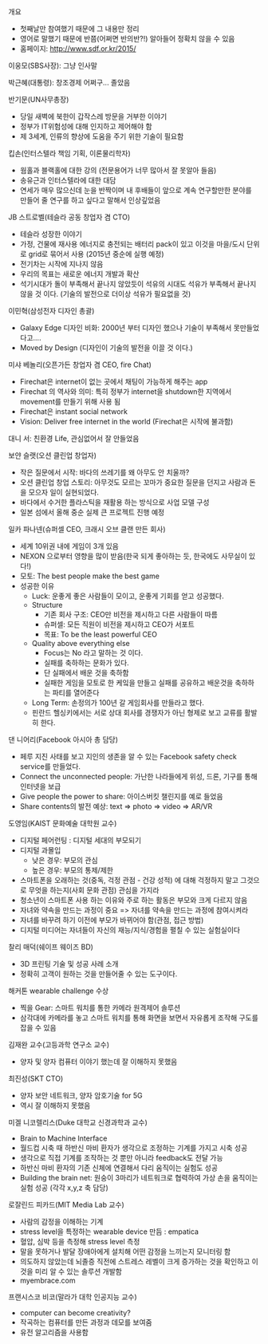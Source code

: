 ---
---

개요

 - 첫째날만 참여했기 때문에 그 내용만 정리
 - 영어로 말했기 때문에 반쯤(어쩌면 반의반?!) 알아들어 정확치 않을 수 있음
 - 홈페이지: http://www.sdf.or.kr/2015/

이웅모(SBS사장): 그냥 인사말

박근혜(대통령): 창조경제 어쩌구... 졸았음

반기문(UN사무총장)

- 당일 새벽에 북한이 갑작스레 방문을 거부한 이야기
- 정부가 IT위험성에 대해 인지하고 제어해야 함
- 제 3세계, 인류의 향상에 도움을 주기 위한 기술이 필요함

킵손(인터스텔라 책임 기획, 이론물리학자)

 - 웜홀과 블랙홀에 대한 강의 (전문용어가 너무 많아서 잘 못알아 들음)
 - 송유근과 인터스텔라에 대한 대담
 - 연세가 매우 많으신데 눈을 반짝이며 내 후배들이 앞으로 계속 연구할만한 분야를 만들어 줄 연구를 하고 싶다고 말해서 인상깊었음

JB 스트로벨(테슬라 공동 창업자 겸 CTO)

 - 테슬라 성장한 이야기
 - 가정, 건물에 재사용 에너지로 충전되는 배터리 pack이 있고 이것을 마을/도시 단위로 grid로 묶어서 사용 (2015년 중순에 실행 예정)
 - 전기차는 시작에 지나지 않음
 - 우리의 목표는 새로운 에너지 개발과 확산
 - 석기시대가 돌이 부족해서 끝나지 않았듯이 석유의 시대도 석유가 부족해서 끝나지 않을 것 이다. (기술의 발전으로 더이상 석유가 필요없을 것)

이민혁(삼성전자 디자인 총괄)

 - Galaxy Edge 디자인 비화: 2000년 부터 디자인 했으나 기술이 부족해서 못만들었다고....
 - Moved by Design (디자인이 기술의 발전을 이끌 것 이다.)

미샤 베놀리(오픈가든 창업자 겸 CEO, fire Chat)

 - Firechat은 internet이 없는 곳에서 채팅이 가능하게 해주는 app
 - Firechat 의 역사와 의미: 특히 정부가 internet을 shutdown한 지역에서 movement를 만들기 위해 사용 됨
 - Firechat은 instant social network
 - Vision: Deliver free internet in the world (Firechat은 시작에 불과함)

대니 서: 친환경 Life, 관심없어서 잘 안들었음

보얀 슬랫(오션 클린업 창업자)

 - 작은 질문에서 시작: 바다의 쓰레기를 왜 아무도 안 치울까?
 - 오션 클린업 창업 스토리: 아무것도 모르는 꼬마가 중요한 질문을 던지고 사람과 돈을 모으자 일이 실현되었다.
 - 바다에서 수거한 플라스틱을 재활용 하는 방식으로 사업 모델 구성
 - 일본 섬에서 올해 중순 실제 큰 프로젝트 진행 예정

일카 파나넨(슈퍼셀 CEO, 크래시 오브 클랜 만든 회사)

- 세계 10위권 내에 게임이 3개 있음
- NEXON 으로부터 영향을 많이 받음(한국 되게 좋아하는 듯, 한국에도 사무실이 있다!)
- 모토: The best people make the best game
- 성공한 이유
  - Luck: 운좋게 좋은 사람들이 모이고, 운좋게 기회를 얻고 성공했다.
  - Structure
     - 기존 회사 구조: CEO만 비전을 제시하고 다른 사람들이 따름
     - 슈퍼셀: 모든 직원이 비전을 제시하고 CEO가 서포트
     - 목표: To be the least powerful CEO
  - Quality above everything else
     - Focus는 No 라고 말하는 것 이다.
     - 실패를 축하하는 문화가 있다.
     - 단 실패에서 배운 것을 축하함
     - 실패한 게임을 모토로 한 케잌을 만들고 실패를 공유하고 배운것을 축하하는 파티를 열어준다
   - Long Term: 손정의가 100년 갈 게임회사를 만들라고 했다.
   - 핀란드 헬싱키에서는 서로 상대 회사를 경쟁자가 아닌 형제로 보고 교류를 활발히 한다.

댄 니어리(Facebook 아시아 총 담당)

- 페루 지진 사태를 보고 지인의 생존을 알 수 있는 Facebook safety check service를 만들었다.
- Connect the unconnected people: 가난한 나라들에게 위성, 드론, 기구를 통해 인터넷을 보급
- Give people the power to share: 아이스버킷 챌린지를 예로 들었음
- Share contents의 발전 예상: text => photo => video => AR/VR

도영임(KAIST 문화예술 대학원 교수)

- 디지털 페어런팅 : 디지털 세대의 부모되기
- 디지털 과몰입
  - 낮은 경우: 부모의 관심
  - 높은 경우: 부모의 통제/제한
- 스마트폰을 오래하는 것(중독, 걱정 관점 - 건강 성적) 에 대해 걱정하지 말고 그것으로 무엇을 하는지(사회 문화 관점) 관심을 가지라
- 청소년이 스마트폰 사용 하는 이유와 주로 하는 활동은 부모와 크게 다르지 않음
- 자녀와 약속을 만드는 과정이 중요 => 자녀를 약속을 만드는 과정에 참여시켜라
- 자녀를 바꾸려 하기 이전에 부모가 바뀌어야 함(관점, 접근 방법)
- 디지털 미디어는 자녀들이 자신의 재능/지식/경험을 펼칠 수 있는 실험실이다

찰리 매덕(쉐이프 웨이즈 BD)

- 3D 프린팅 기술 및 성공 사례 소개
- 정확히 고객이 원하는 것을 만들어줄 수 있는 도구이다.

해커톤 wearable challenge 수상

- 찍을 Gear: 스마트 워치를 통한 카메라 원격제어 솔루션
- 삼각대에 카메라를 놓고 스마트 워치를 통해 화면을 보면서 자유롭게 조작해 구도를 잡을 수 있음

김재완 교수(고등과학 연구소 교수)

- 양자 및 양자 컴퓨터 이야기 했는데 잘 이해하지 못했음

최진성(SKT CTO)

- 양자 보안 네트워크, 양자 암호기술 for 5G
- 역시 잘 이해하지 못했음

미겔 니코렐리스(Duke 대학교 신경과학과 교수)

- Brain to Machine Interface
- 월드컵 시축 때 하반신 마비 환자가 생각으로 조정하는 기계를 가지고 시축 성공
- 생각으로 직접 기계를 조작하는 것 뿐만 아니라 feedback도 전달 가능
- 하반신 마비 환자의 기존 신체에 연결해서 다리 움직이는 실험도 성공
- Building the brain net: 원숭이 3마리가 네트워크로 협력하여 가상 손을 움직이는 실험 성공 (각각 x,y,z 축 담당)

로잘린드 피카드(MIT Media Lab 교수)

- 사람의 감정을 이해하는 기계
- stress level을 특정하는 wearable device 만듬 : empatica
- 혈압, 심박 등을 측정해 stress level 측정
- 말을 못하거나 발달 장애아에게 설치해 어떤 감정을 느끼는지 모니터링 함
- 의도하지 않았는데 뇌졸증 직전에 스트레스 레벨이 크게 증가하는 것을 확인하고 이것을 미리 알 수 있는 솔루션 개발함
- myembrace.com

프랜시스코 비코(말라가 대학 인공지능 교수)

- computer can become creativity?
- 작곡하는 컴퓨터를 만든 과정과 데모를 보여줌
- 유전 알고리즘을 사용함

